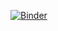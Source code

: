 [![Binder](https://mybinder.org/badge_logo.svg)](https://mybinder.org/v2/gh/819047173/course-work.git/HEAD?labpath=course-work.ipynb)
